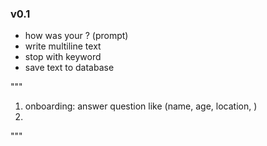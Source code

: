 ### v0.1
- how was your ? (prompt)
- write multiline text
- stop with keyword
- save text to database

"""
1. onboarding: answer question like (name, age, location, )
2. 
"""